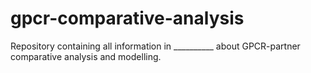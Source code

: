 # gpcr-comparative-analysis
Repository containing all information in __________ about GPCR-partner comparative analysis and modelling.
